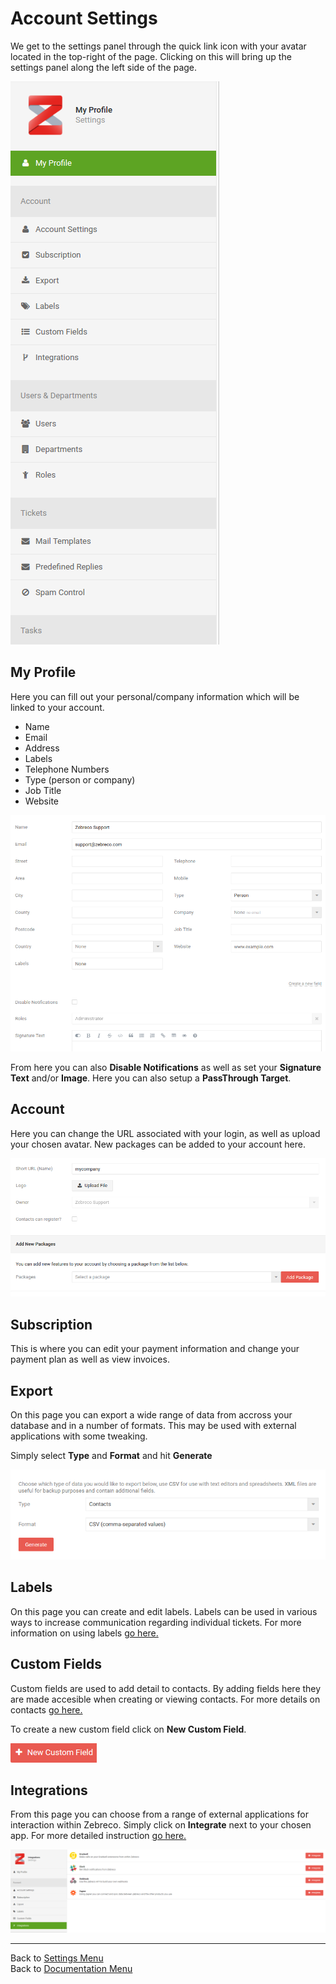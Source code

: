 # Account Settings

We get to the settings panel through the quick link icon with your avatar located in the top-right of the page. Clicking on this will bring up the settings panel along the left side of the page.

![settings01](/images/settings/settings01.png)

 ## My Profile
 
Here you can fill out your personal/company information which will be linked to your account.

* Name
* Email
* Address
* Labels
* Telephone Numbers
* Type (person or company)
* Job Title
* Website

![settings03](/images/settings/settings03.png)

From here you can also **Disable Notifications** as well as set your **Signature Text** and/or **Image**. Here you can also setup a **PassThrough Target**.

## Account

Here you can change the URL associated with your login, as well as upload your chosen avatar. New packages can be added to your account here.

![settings02](/images/settings/settings02.png)

## Subscription

This is where you can edit your payment information and change your payment plan as well as view invoices.

## Export

On this page you can export a wide range of data from accross your database and in a number of formats. This may be used with external applications with some tweaking.

Simply select **Type** and **Format** and hit **Generate**

![settings04](/images/settings/settings04.png)

## Labels

On this page you can create and edit labels. Labels can be used in various ways to increase communication regarding individual tickets. For more information on using labels [go here.](Labels.md)

## Custom Fields

Custom fields are used to add detail to contacts. By adding fields here they are made accesible when creating or viewing contacts. For more details on contacts [go here.](Contacts.md)

To create a new custom field click on **New Custom Field**.

![settings05](/images/settings/settings05.png)

## Integrations

From this page you can choose from a range of external applications for interaction within Zebreco. Simply click on **Integrate** next to your chosen app. For more detailed instruction [go here.](Integration.md)

![settings06](/images/settings/settings06.png)

-------------------------------------------
Back to [Settings Menu](?file=Settings.md)  
Back to [Documentation Menu](?file=Index.md)
